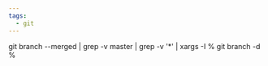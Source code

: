 ```yaml
---
tags:
  - git
---
```

git branch --merged | grep -v master | grep -v '*' | xargs -I % git branch -d %
